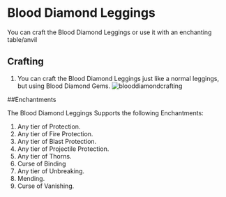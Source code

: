 # Blood Diamond Leggings

You can craft the Blood Diamond Leggings or use it with an enchanting table/anvil

## Crafting

1) You can craft the Blood Diamond Leggings just like a normal leggings, but using Blood Diamond Gems.
![blooddiamondcrafting](https://t.gyazo.com/teams/chew/efe664abe1372b66c059f08f594d7646.png)

##Enchantments

The Blood Diamond Leggings Supports the following Enchantments:

1) Any tier of Protection.
2) Any tier of Fire Protection.
3) Any tier of Blast Protection.
4) Any tier of Projectile Protection.
5) Any tier of Thorns.
6) Curse of Binding
7) Any tier of Unbreaking.
8) Mending.
9) Curse of Vanishing.

